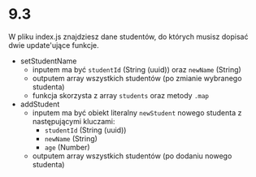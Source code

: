 # 9.3

W pliku index.js znajdziesz dane studentów, do których musisz dopisać dwie update'ujące funkcje.

- setStudentName
  - inputem ma być `studentId` (String (uuid)) oraz `newName` (String)
  - outputem array wszystkich studentów (po zmianie wybranego studenta)
  - funkcja skorzysta z array `students` oraz metody `.map`
- addStudent
  - inputem ma być obiekt literalny `newStudent` nowego studenta z następującymi kluczami:
    - `studentId` (String (uuid))
    - `newName` (String)
    - `age` (Number)
  - outputem array wszystkich studentów (po dodaniu nowego studenta)
